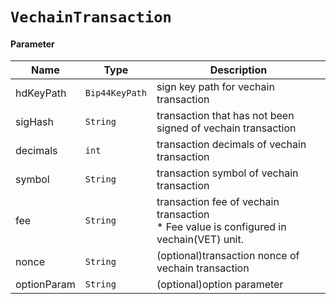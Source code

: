 # `VechainTransaction`

#### Parameter

| Name        | Type             | Description                                                                                  |
| ----------- | ---------------- | -------------------------------------------------------------------------------------------- |
| hdKeyPath   | `Bip44KeyPath` | sign key path for vechain transaction                                                        |
| sigHash     | `String`       | transaction that has not been signed of vechain transaction                                 |
| decimals    | `int`          | transaction decimals of vechain transaction                                                  |
| symbol      | `String`       | transaction symbol of vechain transaction                                                    |
| fee         | `String`       | transaction fee of vechain transaction<br />* Fee value is configured in vechain(VET) unit. |
| nonce       | `String`       | (optional)transaction nonce of vechain transaction                                           |
| optionParam | `String`       | (optional)option parameter                                                                   |
